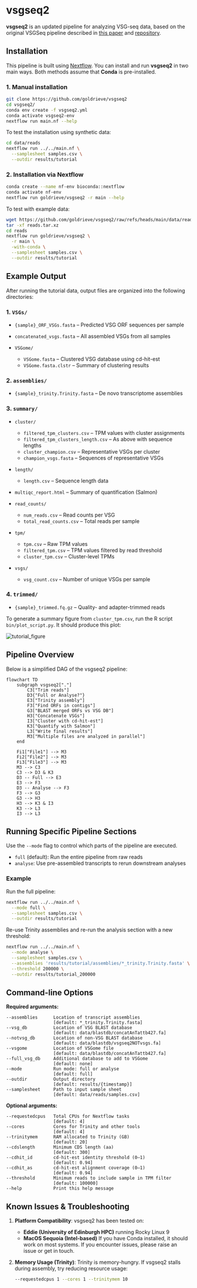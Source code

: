 # vsgseq2

**vsgseq2** is an updated pipeline for analyzing VSG-seq data, based on the original VSGSeq pipeline described in [this paper](https://www.ncbi.nlm.nih.gov/pmc/articles/PMC4514441/) and [repository](https://github.com/mugnierlab/VSGSeqPipeline).

## Installation

This pipeline is built using [Nextflow](https://www.nextflow.io/). You can install and run **vsgseq2** in two main ways. Both methods assume that **Conda** is pre-installed.

### 1. Manual installation

```bash
git clone https://github.com/goldrieve/vsgseq2
cd vsgseq2/
conda env create -f vsgseq2.yml
conda activate vsgseq2-env
nextflow run main.nf --help
```

To test the installation using synthetic data:

```bash
cd data/reads
nextflow run ../../main.nf \
  --samplesheet samples.csv \
  --outdir results/tutorial
```

### 2. Installation via Nextflow

```bash
conda create --name nf-env bioconda::nextflow
conda activate nf-env
nextflow run goldrieve/vsgseq2 -r main --help
```

To test with example data:

```bash
wget https://github.com/goldrieve/vsgseq2/raw/refs/heads/main/data/reads.tar.xz
tar -xf reads.tar.xz
cd reads
nextflow run goldrieve/vsgseq2 \
  -r main \
  -with-conda \
  --samplesheet samples.csv \
  --outdir results/tutorial
```

## Example Output

After running the tutorial data, output files are organized into the following directories:

### 1. `VSGs/`

* `{sample}_ORF_VSGs.fasta` – Predicted VSG ORF sequences per sample
* `concatenated_vsgs.fasta` – All assembled VSGs from all samples
* `VSGome/`

  * `VSGome.fasta` – Clustered VSG database using cd-hit-est
  * `VSGome.fasta.clstr` – Summary of clustering results

### 2. `assemblies/`

* `{sample}_trinity.Trinity.fasta` – De novo transcriptome assemblies

### 3. `summary/`

* `cluster/`

  * `filtered_tpm_clusters.csv` – TPM values with cluster assignments
  * `filtered_tpm_clusters_length.csv` – As above with sequence lengths
  * `cluster_champion.csv` – Representative VSGs per cluster
  * `champion_vsgs.fasta` – Sequences of representative VSGs
* `length/`

  * `length.csv` – Sequence length data
* `multiqc_report.html` – Summary of quantification (Salmon)
* `read_counts/`

  * `num_reads.csv` – Read counts per VSG
  * `total_read_counts.csv` – Total reads per sample
* `tpm/`

  * `tpm.csv` – Raw TPM values
  * `filtered_tpm.csv` – TPM values filtered by read threshold
  * `cluster_tpm.csv` – Cluster-level TPMs
* `vsgs/`

  * `vsg_count.csv` – Number of unique VSGs per sample

### 4. `trimmed/`

* `{sample}_trimmed.fq.gz` – Quality- and adapter-trimmed reads

To generate a summary figure from `cluster_tpm.csv`, run the R script `bin/plot_script.py`. It should produce this plot:

![tutorial\_figure](figures/vsg_summary.png)

## Pipeline Overview

Below is a simplified DAG of the vsgseq2 pipeline:

```mermaid
flowchart TD
    subgraph vsgseq2["."]
        C3["Trim reads"]
        D3{"Full or Analyse?"}
        E3["Trinity assembly"]
        F3["Find ORFs in contigs"]
        G3["BLAST merged ORFs vs VSG DB"]
        H3["Concatenate VSGs"]
        I3["Cluster with cd-hit-est"]
        K3["Quantify with Salmon"]
        L3["Write final results"]
        M3["Multiple files are analyzed in parallel"]
    end

    Fi1["File1"] --> M3
    Fi2["File2"] --> M3
    Fi3["File3"] --> M3
    M3 --> C3
    C3 --> D3 & K3
    D3 -- Full --> E3
    E3 --> F3
    D3 -- Analyse --> F3
    F3 --> G3
    G3 --> H3
    H3 --> K3 & I3
    K3 --> L3
    I3 --> L3
```

## Running Specific Pipeline Sections

Use the `--mode` flag to control which parts of the pipeline are executed.

* `full` (default): Run the entire pipeline from raw reads
* `analyse`: Use pre-assembled transcripts to rerun downstream analyses

### Example

Run the full pipeline:

```bash
nextflow run ../../main.nf \
  --mode full \
  --samplesheet samples.csv \
  --outdir results/tutorial
```

Re-use Trinity assemblies and re-run the analysis section with a new threshold:

```bash
nextflow run ../../main.nf \
  --mode analyse \
  --samplesheet samples.csv \
  --assemblies 'results/tutorial/assemblies/*_trinity.Trinity.fasta' \
  --threshold 200000 \
  --outdir results/tutorial_200000
```

## Command-line Options

**Required arguments:**

```text
--assemblies      Location of transcript assemblies
                  [default: *_trinity.Trinity.fasta]
--vsg_db          Location of VSG BLAST database
                  [default: data/blastdb/concatAnTattb427.fa]
--notvsg_db       Location of non-VSG BLAST database
                  [default: data/blastdb/vsgseq2NOTvsgs.fa]
--vsgome          Location of VSGome file
                  [default: data/blastdb/concatAnTattb427.fa]
--full_vsg_db     Additional database to add to VSGome
                  [default: none]
--mode            Run mode: full or analyse
                  [default: full]
--outdir          Output directory
                  [default: results/{timestamp}]
--samplesheet     Path to input sample sheet
                  [default: data/reads/samples.csv]
```

**Optional arguments:**

```text
--requestedcpus   Total CPUs for Nextflow tasks
                  [default: 4]
--cores           Cores for Trinity and other tools
                  [default: 4]
--trinitymem      RAM allocated to Trinity (GB)
                  [default: 20]
--cdslength       Minimum CDS length (aa)
                  [default: 300]
--cdhit_id        cd-hit-est identity threshold (0–1)
                  [default: 0.94]
--cdhit_as        cd-hit-est alignment coverage (0–1)
                  [default: 0.94]
--threshold       Minimum reads to include sample in TPM filter
                  [default: 100000]
--help            Print this help message
```

## Known Issues & Troubleshooting

1. **Platform Compatibility**:
   vsgseq2 has been tested on:

   * **Eddie (University of Edinburgh HPC)** running Rocky Linux 9
   * **MacOS Sequoia (Intel-based)**
     If you have Conda installed, it should work on most systems. If you encounter issues, please raise an issue or get in touch.

2. **Memory Usage (Trinity)**:
   Trinity is memory-hungry. If vsgseq2 stalls during assembly, try reducing resource usage:

   ```bash
   --requestedcpus 1 --cores 1 --trinitymem 10
   ```